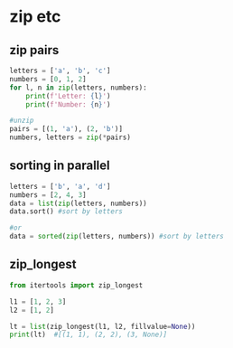 # zip etc

## zip pairs
```py
letters = ['a', 'b', 'c']
numbers = [0, 1, 2]
for l, n in zip(letters, numbers):
    print(f'Letter: {l}')
    print(f'Number: {n}')

#unzip
pairs = [(1, 'a'), (2, 'b')]
numbers, letters = zip(*pairs)
```

## sorting in parallel
```py
letters = ['b', 'a', 'd']
numbers = [2, 4, 3]
data = list(zip(letters, numbers))
data.sort() #sort by letters

#or
data = sorted(zip(letters, numbers)) #sort by letters
```
## zip_longest
```py
from itertools import zip_longest

l1 = [1, 2, 3]
l2 = [1, 2]

lt = list(zip_longest(l1, l2, fillvalue=None))
print(lt)  #[(1, 1), (2, 2), (3, None)]
```
